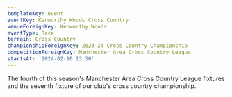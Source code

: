```yaml
---
templateKey: event
eventKey: Kenworthy Woods Cross Country
venueForeignKey: Kenworthy Woods
eventType: Race
terrain: Cross Country
championshipForeignKey: 2023-24 Cross Country Championship
competitionForeignKey: Manchester Area Cross Country League
startsAt: '2024-02-10 13:30'
---
```

The fourth of this season's Manchester Area Cross Country League fixtures and
the seventh fixture of our club's cross country championship.
